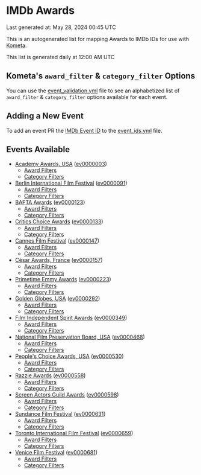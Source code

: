 # IMDb Awards

Last generated at: May 28, 2024 00:45 UTC

This is an autogenerated list for mapping Awards to IMDb IDs for use with [Kometa](https://github.com/Kometa-Team/Kometa).

This list is generated daily at 12:00 AM UTC 

## Kometa's `award_filter` & `category_filter` Options

You can use the [event_validation.yml](https://github.com/Kometa-Team/IMDb-Awards/blob/master/event_validation.yml) file to see an alphabetized list of `award_filter` & `category_filter` options available for each event.

## Adding a New Event

To add an event PR the [IMDb Event ID](https://www.imdb.com/event/all/) to the [event_ids.yml](https://github.com/Kometa-Team/IMDb-Awards/blob/master/event_ids.yml) file.

## Events Available

* [Academy Awards, USA](https://www.imdb.com/event/ev0000003) ([ev0000003](https://github.com/Kometa-Team/IMDb-Awards/blob/master/event_validation.yml#L1))
  * [Award Filters](https://github.com/Kometa-Team/IMDb-Awards/blob/master/event_validation.yml#L6)
  * [Category Filters](https://github.com/Kometa-Team/IMDb-Awards/blob/master/event_validation.yml#L14)
* [Berlin International Film Festival](https://www.imdb.com/event/ev0000091) ([ev0000091](https://github.com/Kometa-Team/IMDb-Awards/blob/master/event_validation.yml#L148))
  * [Award Filters](https://github.com/Kometa-Team/IMDb-Awards/blob/master/event_validation.yml#L152)
  * [Category Filters](https://github.com/Kometa-Team/IMDb-Awards/blob/master/event_validation.yml#L346)
* [BAFTA Awards](https://www.imdb.com/event/ev0000123) ([ev0000123](https://github.com/Kometa-Team/IMDb-Awards/blob/master/event_validation.yml#L622))
  * [Award Filters](https://github.com/Kometa-Team/IMDb-Awards/blob/master/event_validation.yml#L627)
  * [Category Filters](https://github.com/Kometa-Team/IMDb-Awards/blob/master/event_validation.yml#L660)
* [Critics Choice Awards](https://www.imdb.com/event/ev0000133) ([ev0000133](https://github.com/Kometa-Team/IMDb-Awards/blob/master/event_validation.yml#L1150))
  * [Award Filters](https://github.com/Kometa-Team/IMDb-Awards/blob/master/event_validation.yml#L1153)
  * [Category Filters](https://github.com/Kometa-Team/IMDb-Awards/blob/master/event_validation.yml#L1158)
* [Cannes Film Festival](https://www.imdb.com/event/ev0000147) ([ev0000147](https://github.com/Kometa-Team/IMDb-Awards/blob/master/event_validation.yml#L1259))
  * [Award Filters](https://github.com/Kometa-Team/IMDb-Awards/blob/master/event_validation.yml#L1264)
  * [Category Filters](https://github.com/Kometa-Team/IMDb-Awards/blob/master/event_validation.yml#L1430)
* [César Awards, France](https://www.imdb.com/event/ev0000157) ([ev0000157](https://github.com/Kometa-Team/IMDb-Awards/blob/master/event_validation.yml#L1660))
  * [Award Filters](https://github.com/Kometa-Team/IMDb-Awards/blob/master/event_validation.yml#L1663)
  * [Category Filters](https://github.com/Kometa-Team/IMDb-Awards/blob/master/event_validation.yml#L1668)
* [Primetime Emmy Awards](https://www.imdb.com/event/ev0000223) ([ev0000223](https://github.com/Kometa-Team/IMDb-Awards/blob/master/event_validation.yml#L1725))
  * [Award Filters](https://github.com/Kometa-Team/IMDb-Awards/blob/master/event_validation.yml#L1730)
  * [Category Filters](https://github.com/Kometa-Team/IMDb-Awards/blob/master/event_validation.yml#L1737)
* [Golden Globes, USA](https://www.imdb.com/event/ev0000292) ([ev0000292](https://github.com/Kometa-Team/IMDb-Awards/blob/master/event_validation.yml#L2938))
  * [Award Filters](https://github.com/Kometa-Team/IMDb-Awards/blob/master/event_validation.yml#L2943)
  * [Category Filters](https://github.com/Kometa-Team/IMDb-Awards/blob/master/event_validation.yml#L2951)
* [Film Independent Spirit Awards](https://www.imdb.com/event/ev0000349) ([ev0000349](https://github.com/Kometa-Team/IMDb-Awards/blob/master/event_validation.yml#L3117))
  * [Award Filters](https://github.com/Kometa-Team/IMDb-Awards/blob/master/event_validation.yml#L3120)
  * [Category Filters](https://github.com/Kometa-Team/IMDb-Awards/blob/master/event_validation.yml#L3129)
* [National Film Preservation Board, USA](https://www.imdb.com/event/ev0000468) ([ev0000468](https://github.com/Kometa-Team/IMDb-Awards/blob/master/event_validation.yml#L3169))
  * [Award Filters](https://github.com/Kometa-Team/IMDb-Awards/blob/master/event_validation.yml#L3172)
  * [Category Filters](https://github.com/Kometa-Team/IMDb-Awards/blob/master/event_validation.yml#L3174)
* [People's Choice Awards, USA](https://www.imdb.com/event/ev0000530) ([ev0000530](https://github.com/Kometa-Team/IMDb-Awards/blob/master/event_validation.yml#L3177))
  * [Award Filters](https://github.com/Kometa-Team/IMDb-Awards/blob/master/event_validation.yml#L3180)
  * [Category Filters](https://github.com/Kometa-Team/IMDb-Awards/blob/master/event_validation.yml#L3183)
* [Razzie Awards](https://www.imdb.com/event/ev0000558) ([ev0000558](https://github.com/Kometa-Team/IMDb-Awards/blob/master/event_validation.yml#L3425))
  * [Award Filters](https://github.com/Kometa-Team/IMDb-Awards/blob/master/event_validation.yml#L3428)
  * [Category Filters](https://github.com/Kometa-Team/IMDb-Awards/blob/master/event_validation.yml#L3433)
* [Screen Actors Guild Awards](https://www.imdb.com/event/ev0000598) ([ev0000598](https://github.com/Kometa-Team/IMDb-Awards/blob/master/event_validation.yml#L3473))
  * [Award Filters](https://github.com/Kometa-Team/IMDb-Awards/blob/master/event_validation.yml#L3476)
  * [Category Filters](https://github.com/Kometa-Team/IMDb-Awards/blob/master/event_validation.yml#L3478)
* [Sundance Film Festival](https://www.imdb.com/event/ev0000631) ([ev0000631](https://github.com/Kometa-Team/IMDb-Awards/blob/master/event_validation.yml#L3504))
  * [Award Filters](https://github.com/Kometa-Team/IMDb-Awards/blob/master/event_validation.yml#L3507)
  * [Category Filters](https://github.com/Kometa-Team/IMDb-Awards/blob/master/event_validation.yml#L3557)
* [Toronto International Film Festival](https://www.imdb.com/event/ev0000659) ([ev0000659](https://github.com/Kometa-Team/IMDb-Awards/blob/master/event_validation.yml#L3669))
  * [Award Filters](https://github.com/Kometa-Team/IMDb-Awards/blob/master/event_validation.yml#L3672)
  * [Category Filters](https://github.com/Kometa-Team/IMDb-Awards/blob/master/event_validation.yml#L3722)
* [Venice Film Festival](https://www.imdb.com/event/ev0000681) ([ev0000681](https://github.com/Kometa-Team/IMDb-Awards/blob/master/event_validation.yml#L3792))
  * [Award Filters](https://github.com/Kometa-Team/IMDb-Awards/blob/master/event_validation.yml#L3797)
  * [Category Filters](https://github.com/Kometa-Team/IMDb-Awards/blob/master/event_validation.yml#L4130)
